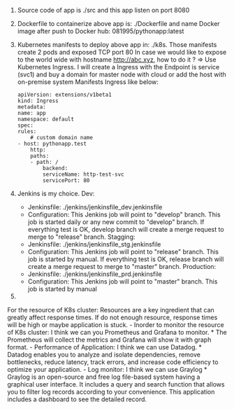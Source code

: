 01. Source code of app is ./src and this app listen on port 8080
02. Dockerfile to containerize above app is: ./Dockerfile and name Docker image after push to Docker hub: 081995/pythonapp:latest
03. Kubernetes manifests to deploy above app in: ./k8s. Those manifests create 2 pods and exposed TCP port 80 
    In case we would like to expose to the world wide with hostname http://abc.xyz, how to
    do it ? 
    => Use Kubernetes Ingress. I will create a Ingress with the Endpoint is service (svc1) and buy a domain for master node with cloud or add the host with on-premise system
    Manifests Ingress like below: 
    ```
    apiVersion: extensions/v1beta1
    kind: Ingress
    metadata:
    name: app
    namespace: default
    spec:
    rules:
        # custom domain name
    - host: pythonapp.test
        http:
        paths:
        - path: /
            backend:
            serviceName: http-test-svc
            servicePort: 80
    ```

04. Jenkins is my choice.
Dev: 
    - Jenkinsfile: ./jenkins/jenkinsfile_dev.jenkinsfile
    - Configuration: This Jenkins job will point to "develop" branch. This job is started daily or any new commit to "develop" branch. If everything test is OK, develop branch will create a merge request to merge  to "release" branch.
Stagging: 
    - Jenkinsfile: ./jenkins/jenkinsfile_stg.jenkinsfile
    - Configuration: This Jenkins job will point to "release" branch. This job is started by manual. If everything test is OK, release branch will create a merge request to merge to "master" branch.
Production: 
    - Jenkinsfile: ./jenkins/jenkinsfile_prd.jenkinsfile
    - Configuration: This Jenkins job will point to "master" branch. This job is started by manual

05. 
For the resource of K8s cluster: Resources are a key ingredient that can greatly affect response times. If do not enough resource, response times will be high or maybe application is stuck.
    - Inorder to monitor the resource of K8s cluster: I think we can you Prometheus and Grafana to monitor.
        * The Prometheus will collect the metrics and Grafana will show it with graph format.
    - Performance of Application: I think we can use Datadog.
        * Datadog enables you to analyze and isolate dependencies, remove bottlenecks, reduce latency, track errors, and increase code efficiency to optimize your application.
    - Log monitor: I think we can use Graylog
        * Graylog is an open-source and free log file-based system having a graphical user interface. It includes a query and search function that allows you to filter log records according to your convenience. This application includes a dashboard to see the detailed record.